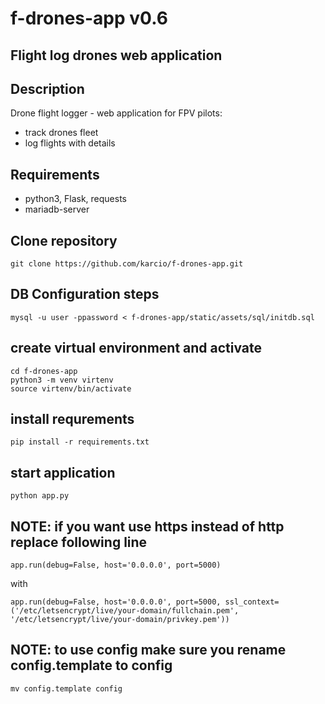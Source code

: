 # f-drones-app v0.6

## Flight log drones web application

## Description

Drone flight logger - web application for FPV pilots:

- track drones fleet
- log flights with details

## Requirements

- python3, Flask, requests
- mariadb-server

## Clone repository

```
git clone https://github.com/karcio/f-drones-app.git

```

## DB Configuration steps

```
mysql -u user -ppassword < f-drones-app/static/assets/sql/initdb.sql
```

## create virtual environment and activate

```
cd f-drones-app
python3 -m venv virtenv
source virtenv/bin/activate
```

## install requrements

```
pip install -r requirements.txt
```

## start application

```
python app.py
```

## NOTE: if you want use https instead of http replace following line

```
app.run(debug=False, host='0.0.0.0', port=5000)
```

with

```
app.run(debug=False, host='0.0.0.0', port=5000, ssl_context=('/etc/letsencrypt/live/your-domain/fullchain.pem', '/etc/letsencrypt/live/your-domain/privkey.pem'))
```

## NOTE: to use config make sure you rename config.template to config

```
mv config.template config

```
